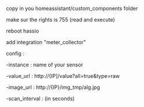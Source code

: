 copy in you homeassistant/custom_components folder

make sur the rights is 755 (read and execute)

reboot hassio

add integration "meter_collector"


config : 

-instance : name of your sensor

-value_url : http://{IP]/value?all=true&type=raw

-image_url : http://{IP}/img_tmp/alg.jpg

-scan_interval : (in seconds)
